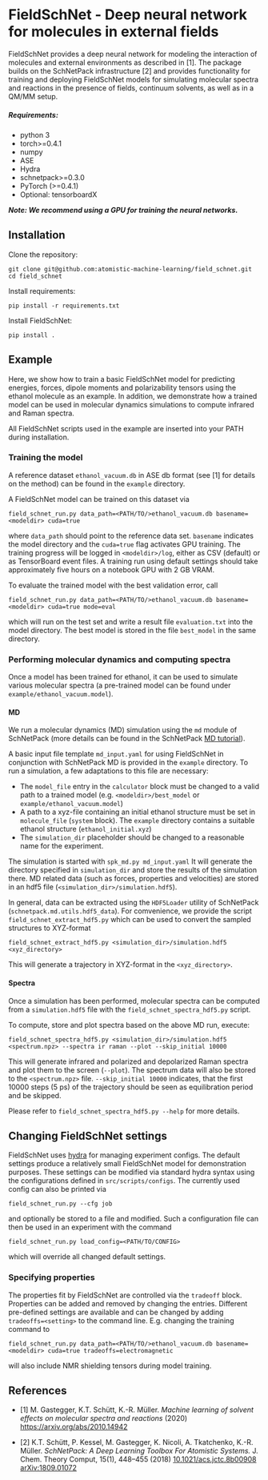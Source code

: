 # FieldSchNet - Deep neural network for molecules in external fields

FieldSchNet provides a deep neural network for modeling the interaction of molecules and external environments as
described in [1].
The package builds on the SchNetPack infrastructure [2] and provides functionality for training and deploying FieldSchNet
models for simulating molecular spectra and reactions in the presence of fields, continuum solvents, as well
as in a QM/MM setup.

##### Requirements:
- python 3
- torch>=0.4.1
- numpy
- ASE
- Hydra
- schnetpack>=0.3.0
- PyTorch (>=0.4.1)
- Optional: tensorboardX

_**Note: We recommend using a GPU for training the neural networks.**_

## Installation 

Clone the repository:
```
git clone git@github.com:atomistic-machine-learning/field_schnet.git
cd field_schnet
```

Install requirements:
```
pip install -r requirements.txt
```

Install FieldSchNet:
```
pip install .
```

## Example

Here, we show how to train a basic FieldSchNet model for predicting energies, forces, dipole moments and polarizability
tensors using the ethanol molecule as an example.
In addition, we demonstrate how a trained model can be used in molecular dynamics simulations to compute infrared and
Raman spectra.

All FieldSchNet scripts used in the example are inserted into your PATH during installation. 

### Training the model

A reference dataset `ethanol_vacuum.db` in ASE db format  (see [1] for details on the method) can be found in
the `example` directory.

A FieldSchNet model can be trained on this dataset via
```
field_schnet_run.py data_path=<PATH/TO/>ethanol_vacuum.db basename=<modeldir> cuda=true
```
where `data_path` should point to the reference data set. `basename` indicates the model directory and the `cuda=true`
flag activates GPU training.
The training progress will be logged in `<modeldir>/log`, either as CSV (default) or as TensorBoard event files.
A training run using default settings should take approximately five hours on a notebook GPU with 2 GB VRAM.

To evaluate the trained model with the best validation error, call
```
field_schnet_run.py data_path=<PATH/TO/>ethanol_vacuum.db basename=<modeldir> cuda=true mode=eval
```
which will run on the test set and write a result file `evaluation.txt` into the model directory.
The best model is stored in the file `best_model` in the same directory.


### Performing molecular dynamics and computing spectra

Once a model has been trained for ethanol, it can be used to simulate various molecular spectra (a pre-trained model can
be found under `example/ethanol_vacuum.model`). 

#### MD

We run a molecular dynamics (MD) simulation using the `md` module of SchNetPack (more details can be found in the
SchNetPack [MD tutorial](https://schnetpack.readthedocs.io/en/stable/tutorials/tutorial_04_molecular_dynamics.html)).

A basic input file template `md_input.yaml` for using FieldSchNet in conjunction with SchNetPack MD is provided in the 
`example` directory. 
To run a simulation, a few adaptations to this file are necessary:
- The `model_file` entry in the `calculator` block must be changed to a valid path to a trained model 
(e.g. `<modeldir>/best_model` or `example/ethanol_vacuum.model`)
- A path to a xyz-file containing an initial ethanol structure must be set in `molecule_file` (`system` block). The 
`example` directory contains a suitable ethanol structure (`ethanol_initial.xyz`)
- The `simulation_dir` placeholder should be changed to a reasonable name for the experiment.

The simulation is started with
`spk_md.py md_input.yaml`
It will generate the directory specified in `simulation_dir` and store the results of the simulation there.
MD related data (such as forces, properties and velocities) are stored in an hdf5 file
(`<simulation_dir>/simulation.hdf5`).

In general, data can be extracted using the `HDF5Loader` utility of SchNetPack (`schnetpack.md.utils.hdf5_data`).
For comvenience, we provide the script `field_schnet_extract_hdf5.py` which can be used to convert the sampled structures to
XYZ-format
```
field_schnet_extract_hdf5.py <simulation_dir>/simulation.hdf5 <xyz_directory>
```
This will generate a trajectory in XYZ-format in the `<xyz_directory>`.

#### Spectra

Once a simulation has been performed, molecular spectra can be computed from a `simulation.hdf5` file with the
`field_schnet_spectra_hdf5.py` script.

To compute, store and plot spectra based on the above MD run, execute:
```
field_schnet_spectra_hdf5.py <simulation_dir>/simulation.hdf5 <spectrum.npz> --spectra ir raman --plot --skip_initial 10000
```
This will generate infrared and polarized and depolarized Raman spectra and plot them to the screen (`--plot`). The spectrum data
will also be stored to the `<spectrum.npz>` file. `--skip_initial 10000` indicates, that the first 10000 steps (5 ps) of
the trajectory should be seen as equilibration period and be skipped.

Please refer to `field_schnet_spectra_hdf5.py --help` for more details.

## Changing FieldSchNet settings

FieldSchNet uses [hydra](https://github.com/facebookresearch/hydra) for managing experiment configs. The default
settings produce a relatively small FieldSchNet model for demonstration purposes. These settings can be modified via
standard hydra syntax using the configurations defined in `src/scripts/configs`. The currently used config can also 
be printed via
```
field_schnet_run.py --cfg job
```
and optionally be stored to a file and modified. Such a configuration file can then be used in an experiment with the
command
```
field_schnet_run.py load_config=<PATH/TO/CONFIG>
```
which will override all changed default settings.

### Specifying properties

The properties fit by FieldSchNet are controlled via the `tradeoff` block. Properties can be added and removed by
changing the entries. Different pre-defined settings are available and can be changed by adding `tradeoffs=<setting>` to
the command line. E.g. changing the training command to
```
field_schnet_run.py data_path=<PATH/TO/>ethanol_vacuum.db basename=<modeldir> cuda=true tradeoffs=electromagnetic
```
will also include NMR shielding tensors during model training.

## References

* [1] M. Gastegger, K.T. Schütt, K.-R. Müller.
*Machine learning of solvent effects on molecular spectra and reactions*
(2020) https://arxiv.org/abs/2010.14942

* [2] K.T. Schütt, P. Kessel, M. Gastegger, K. Nicoli, A. Tkatchenko, K.-R. Müller.
*SchNetPack: A Deep Learning Toolbox For Atomistic Systems.*
J. Chem. Theory Comput, 15(1), 448–455 (2018) [10.1021/acs.jctc.8b00908](http://dx.doi.org/10.1021/acs.jctc.8b00908)
[arXiv:1809.01072](https://arxiv.org/abs/1809.01072)

